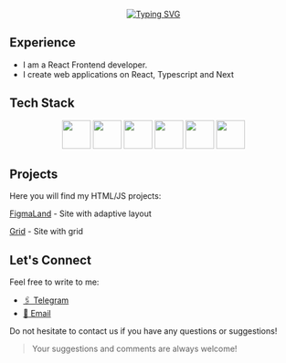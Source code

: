 <div align="center">
  
 [![Typing SVG](https://readme-typing-svg.herokuapp.com?font=Fira+Code&weight=600&size=40&pause=1000&color=FFFFFF&center=true&width=1000&height=70&lines=Hi%2C+I'm+Dio;React+Frontend+developer+from+Belarus)](https://git.io/typing-svg)
</div>

## Experience

- I am a React Frontend developer.
- I create web applications on React, Typescript and Next
  
## Tech Stack
<div align="center"> 
  <img src="https://cdn.jsdelivr.net/gh/devicons/devicon@latest/icons/react/react-original.svg" height="50" width="50"/>
  <img src="https://cdn.jsdelivr.net/gh/devicons/devicon@latest/icons/html5/html5-original.svg" height="50" width="50"/>
  <img src="https://cdn.jsdelivr.net/gh/devicons/devicon@latest/icons/javascript/javascript-original.svg"  height="50" width="50"/>
  <img src="https://cdn.jsdelivr.net/gh/devicons/devicon@latest/icons/css3/css3-original.svg"  height="50" width="50"/>
  <img src="https://cdn.jsdelivr.net/gh/devicons/devicon@latest/icons/github/github-original.svg"  height="50" width="50"/>
  <img src="https://cdn.jsdelivr.net/gh/devicons/devicon@latest/icons/vscode/vscode-original.svg"  height="50" width="50"/>
</div>
 

## Projects

Here you will find my HTML/JS projects:

[FigmaLand](https://github.com/Papirosa225/FigmaLand) - Site with adaptive layout

[Grid](https://github.com/Papirosa225/Grid) - Site with grid 



## Let's Connect

Feel free to write to me:

- <a href="https://t.me/Bambo0zld">🖇️ Telegram</a>
- <a href="mailto:babkinadybka@gmail.com">📧 Email</a>

Do not hesitate to contact us if you have any questions or suggestions!

> Your suggestions and comments are always welcome!
